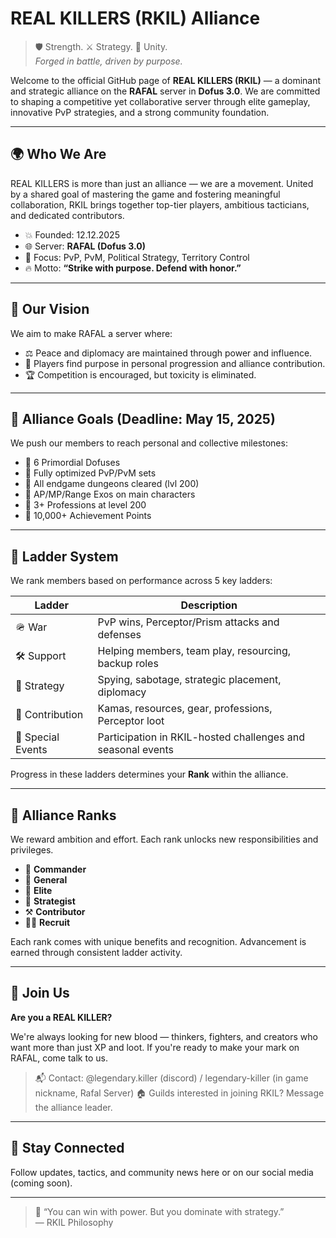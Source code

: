 # REAL KILLERS (RKIL) Alliance

> 🛡️ Strength. ⚔️ Strategy. 🧠 Unity.  
> _Forged in battle, driven by purpose._

Welcome to the official GitHub page of **REAL KILLERS (RKIL)** — a dominant and strategic alliance on the **RAFAL** server in **Dofus 3.0**. We are committed to shaping a competitive yet collaborative server through elite gameplay, innovative PvP strategies, and a strong community foundation.

---

## 🌍 Who We Are

REAL KILLERS is more than just an alliance — we are a movement. United by a shared goal of mastering the game and fostering meaningful collaboration, RKIL brings together top-tier players, ambitious tacticians, and dedicated contributors.

- 💥 Founded: 12.12.2025
- 🌐 Server: **RAFAL (Dofus 3.0)**
- 🧠 Focus: PvP, PvM, Political Strategy, Territory Control
- 🔥 Motto: **“Strike with purpose. Defend with honor.”**

---

## 🎯 Our Vision

We aim to make RAFAL a server where:
- ⚖️ Peace and diplomacy are maintained through power and influence.
- 🧭 Players find purpose in personal progression and alliance contribution.
- 🏆 Competition is encouraged, but toxicity is eliminated.

---

## 📜 Alliance Goals (Deadline: May 15, 2025)

We push our members to reach personal and collective milestones:

- 🔹 6 Primordial Dofuses
- 🔹 Fully optimized PvP/PvM sets
- 🔹 All endgame dungeons cleared (lvl 200)
- 🔹 AP/MP/Range Exos on main characters
- 🔹 3+ Professions at level 200
- 🔹 10,000+ Achievement Points

---

## 🧩 Ladder System

We rank members based on performance across 5 key ladders:

| Ladder            | Description                                                  |
|-------------------|--------------------------------------------------------------|
| 🪖 War             | PvP wins, Perceptor/Prism attacks and defenses               |
| 🛠️ Support         | Helping members, team play, resourcing, backup roles         |
| 🧠 Strategy         | Spying, sabotage, strategic placement, diplomacy             |
| 💎 Contribution     | Kamas, resources, gear, professions, Perceptor loot          |
| 🎉 Special Events   | Participation in RKIL-hosted challenges and seasonal events |

Progress in these ladders determines your **Rank** within the alliance.

---

## 🧱 Alliance Ranks

We reward ambition and effort. Each rank unlocks new responsibilities and privileges.

- 🥇 **Commander**
- 🥈 **General**
- 🥉 **Elite**
- 🧙 **Strategist**
- ⚒️ **Contributor**
- 🧑‍🚀 **Recruit**

Each rank comes with unique benefits and recognition. Advancement is earned through consistent ladder activity.

---

## 🔗 Join Us

**Are you a REAL KILLER?**

We're always looking for new blood — thinkers, fighters, and creators who want more than just XP and loot. If you're ready to make your mark on RAFAL, come talk to us.

> 📬 Contact: @legendary.killer (discord) / legendary-killer (in game nickname, Rafal Server) 
> 🏠 Guilds interested in joining RKIL? Message the alliance leader.

---

## 💬 Stay Connected

Follow updates, tactics, and community news here or on our social media (coming soon).

---

> 🧠 “You can win with power. But you dominate with strategy.”  
> — RKIL Philosophy
